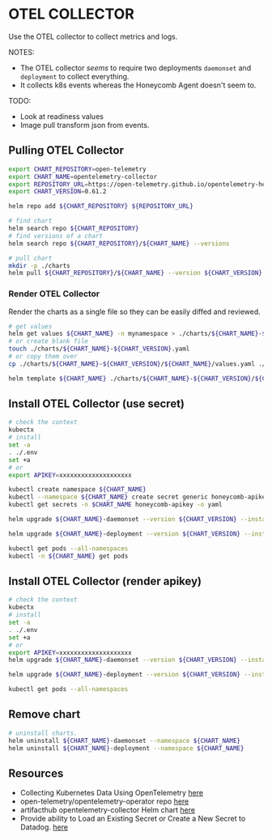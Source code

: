# OTEL COLLECTOR

Use the OTEL collector to collect metrics and logs.  

NOTES:

* The OTEL collector *seems* to require two deployments `daemonset` and `deployment` to collect everything.  
* It collects k8s events whereas the Honeycomb Agent doesn't seem to.  

TODO:

* Look at readiness values
* Image pull transform json from events.

## Pulling OTEL Collector

```sh
export CHART_REPOSITORY=open-telemetry
export CHART_NAME=opentelemetry-collector
export REPOSITORY_URL=https://open-telemetry.github.io/opentelemetry-helm-charts
export CHART_VERSION=0.61.2
```

```sh
helm repo add ${CHART_REPOSITORY} ${REPOSITORY_URL}

# find chart
helm search repo ${CHART_REPOSITORY}
# find versions of a chart 
helm search repo ${CHART_REPOSITORY}/${CHART_NAME} --versions

# pull chart
mkdir -p ./charts
helm pull ${CHART_REPOSITORY}/${CHART_NAME} --version ${CHART_VERSION} --untar --untardir ./charts/${CHART_NAME}-${CHART_VERSION}
```

### Render OTEL Collector

Render the charts as a single file so they can be easily diffed and reviewed.  

```sh
# get values 
helm get values ${CHART_NAME} -n mynamespace > ./charts/${CHART_NAME}-${CHART_VERSION}.yaml
# or create blank file
touch ./charts/${CHART_NAME}-${CHART_VERSION}.yaml
# or copy them over
cp ./charts/${CHART_NAME}-${CHART_VERSION}/${CHART_NAME}/values.yaml ./charts/${CHART_NAME}-${CHART_VERSION}/${CHART_NAME}-values.yaml

helm template ${CHART_NAME} ./charts/${CHART_NAME}-${CHART_VERSION}/${CHART_NAME} -f ./charts/${CHART_NAME}-${CHART_VERSION}/${CHART_NAME}-values.yaml --namespace kube-system --set mode=daemonset > ./charts/${CHART_NAME}-${CHART_VERSION}-test.yaml
```

## Install OTEL Collector (use secret)

```sh
# check the context
kubectx
# install
set -a
. ./.env
set +a
# or
export APIKEY=xxxxxxxxxxxxxxxxxxxx

kubectl create namespace ${CHART_NAME}     
kubectl --namespace ${CHART_NAME} create secret generic honeycomb-apikey --from-literal=HONEYCOMB_APIKEY=${APIKEY}
kubectl get secrets -n $CHART_NAME honeycomb-apikey -o yaml

helm upgrade ${CHART_NAME}-daemonset --version ${CHART_VERSION} --install ${CHART_REPOSITORY}/${CHART_NAME} -f ./opentelemetry-collector-daemon-values.yaml --namespace ${CHART_NAME} --create-namespace --set "config.exporters.otlp.headers.X-Honeycomb-Dataset=otel-collector-data"

helm upgrade ${CHART_NAME}-deployment --version ${CHART_VERSION} --install ${CHART_REPOSITORY}/${CHART_NAME} -f ./opentelemetry-collector-deployment-values.yaml --namespace ${CHART_NAME} --create-namespace --set "config.exporters.otlp.headers.X-Honeycomb-Dataset=otel-collector-data"

kubectl get pods --all-namespaces
kubectl -n ${CHART_NAME} get pods
```

## Install OTEL Collector (render apikey)

```sh
# check the context
kubectx
# install
set -a
. ./.env
set +a
# or
export APIKEY=xxxxxxxxxxxxxxxxxxxx
helm upgrade ${CHART_NAME}-daemonset --version ${CHART_VERSION} --install ${CHART_REPOSITORY}/${CHART_NAME} -f ./opentelemetry-collector-daemon-values.yaml --namespace ${CHART_NAME} --create-namespace --set "config.exporters.otlp.headers.X-Honeycomb-Team=$APIKEY,config.exporters.otlp.headers.X-Honeycomb-Dataset=otel-collector-data"

helm upgrade ${CHART_NAME}-deployment --version ${CHART_VERSION} --install ${CHART_REPOSITORY}/${CHART_NAME} -f ./opentelemetry-collector-deployment-values.yaml --namespace ${CHART_NAME} --create-namespace --set "config.exporters.otlp.headers.X-Honeycomb-Team=$APIKEY,config.exporters.otlp.headers.X-Honeycomb-Dataset=otel-collector-data"

kubectl get pods --all-namespaces
```

## Remove chart

```sh
# uninstall charts.
helm uninstall ${CHART_NAME}-daemonset --namespace ${CHART_NAME}
helm uninstall ${CHART_NAME}-deployment --namespace ${CHART_NAME}
```

## Resources

* Collecting Kubernetes Data Using OpenTelemetry [here](https://www.honeycomb.io/blog/kubernetes-collector-opentelemetry)  
* open-telemetry/opentelemetry-operator repo [here](https://github.com/open-telemetry/opentelemetry-operator)  
* artifacthub opentelemetry-collector Helm chart [here](https://artifacthub.io/packages/helm/opentelemetry-helm/opentelemetry-collector)  
* Provide ability to Load an Existing Secret or Create a New Secret to Datadog. [here](https://github.com/open-telemetry/opentelemetry-helm-charts/issues/31)  
